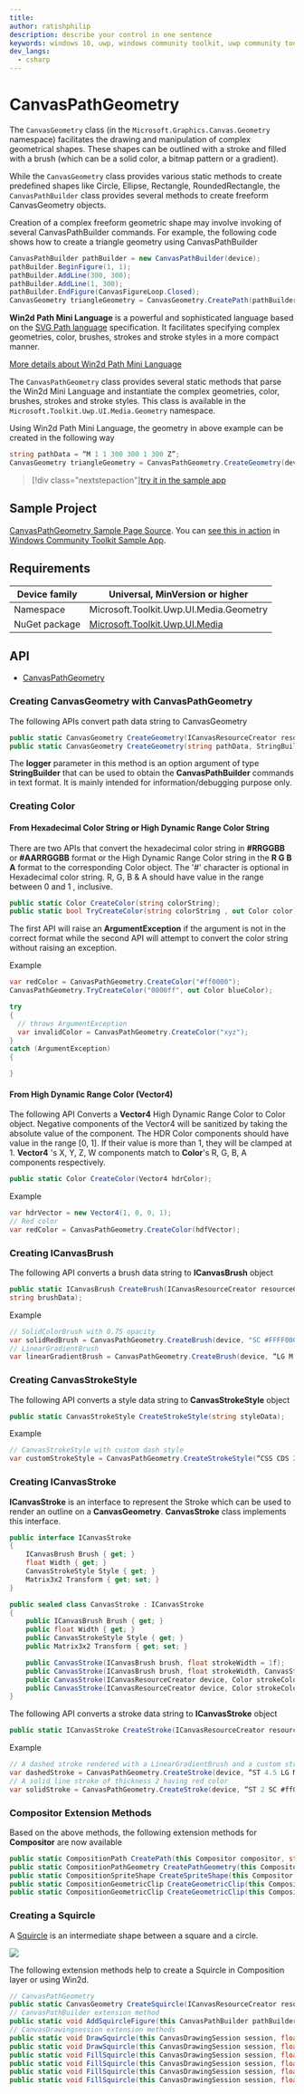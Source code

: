 ```yaml
---
title:
author: ratishphilip
description: describe your control in one sentence
keywords: windows 10, uwp, windows community toolkit, uwp community toolkit, uwp toolkit, win2d, win2d path mini language
dev_langs:
  - csharp
---
```


# CanvasPathGeometry

The `CanvasGeometry` class (in the `Microsoft.Graphics.Canvas.Geometry` namespace) facilitates the drawing and manipulation of complex geometrical shapes. These shapes can be outlined with a stroke and filled with a brush (which can be a solid color, a bitmap pattern or a gradient).

While the `CanvasGeometry` class provides various static methods to create predefined shapes like Circle, Ellipse, Rectangle, RoundedRectangle, the `CanvasPathBuilder` class provides several methods to create freeform CanvasGeometry objects.

Creation of a complex freeform geometric shape may involve invoking of several CanvasPathBuilder commands. For example, the following code shows how to create a triangle geometry using CanvasPathBuilder

```cs
CanvasPathBuilder pathBuilder = new CanvasPathBuilder(device);
pathBuilder.BeginFigure(1, 1);
pathBuilder.AddLine(300, 300);
pathBuilder.AddLine(1, 300);
pathBuilder.EndFigure(CanvasFigureLoop.Closed);
CanvasGeometry triangleGeometry = CanvasGeometry.CreatePath(pathBuilder);
```

**Win2d Path Mini Language** is a powerful and sophisticated language based on the [SVG Path language](https://www.w3.org/TR/SVG11/paths.html) specification. It facilitates specifying complex geometries, color, brushes, strokes and stroke styles in a more compact manner.

[More details about Win2d Path Mini Language](https://raw.githubusercontent.com/MicrosoftDocs/WindowsCommunityToolkitDocs/master/docs/parsers/Win2d_Path_Mini_Language.md)

The `CanvasPathGeometry` class provides several static methods that parse the Win2d Mini Language and instantiate the complex geometries, color, brushes, strokes and stroke styles. This class is available in the `Microsoft.Toolkit.Uwp.UI.Media.Geometry` namespace.

Using Win2d Path Mini Language, the geometry in above example can be created in the following way

```cs
string pathData = “M 1 1 300 300 1 300 Z”;
CanvasGeometry triangleGeometry = CanvasPathGeometry.CreateGeometry(device, pathData);
```

> [!div class="nextstepaction"][try it in the sample app](uwpct://Helpers?sample=CanvasPathGeometryPage)

## Sample Project

<!-- Link to the sample page in the Windows Community Toolkit Sample App -->

[CanvasPathGeometry Sample Page Source](https://github.com/windows-toolkit/WindowsCommunityToolkit/blob/master/Microsoft.Toolkit.Uwp.SampleApp/SamplePages/CanvasPathGeometry/CanvasPathGeometryPage.xaml.cs). You can [see this in action](uwpct://Helpers?sample=CanvasPathGeometryPage) in [Windows Community Toolkit Sample App](http://aka.ms/uwptoolkitapp).

## Requirements

| Device family | Universal, MinVersion or higher                                                                  |
| ------------- | ------------------------------------------------------------------------------------------------ |
| Namespace     | Microsoft.Toolkit.Uwp.UI.Media.Geometry                                                          |
| NuGet package | [Microsoft.Toolkit.Uwp.UI.Media](https://www.nuget.org/packages/Microsoft.Toolkit.Uwp.UI.Media/) |

## API

- [CanvasPathGeometry](https://github.com/windows-toolkit/WindowsCommunityToolkit/blob/master/Microsoft.Toolkit.Uwp.UI.Media/Geometry/CanvasPathGeometry.cs)

### Creating CanvasGeometry with CanvasPathGeometry

The following APIs convert path data string to CanvasGeometry

```cs
public static CanvasGeometry CreateGeometry(ICanvasResourceCreator resourceCreator, string pathData, StringBuilder logger = null);
public static CanvasGeometry CreateGeometry(string pathData, StringBuilder logger = null);
```

The **logger** parameter in this method is an option argument of type **StringBuilder** that can be used to obtain the **CanvasPathBuilder** commands in text format. It is mainly intended for information/debugging purpose only.

### Creating Color

#### From Hexadecimal Color String or High Dynamic Range Color String

There are two APIs that convert the hexadecimal color string in **#RRGGBB** or **#AARRGGBB** format or the High Dynamic Range Color string in the **R G B A** format to the corresponding Color object. The '#' character is optional in Hexadecimal color string. R, G, B & A should have value in the range between 0 and 1 , inclusive.

```cs
public static Color CreateColor(string colorString);
public static bool TryCreateColor(string colorString , out Color color);
```

The first API will raise an **ArgumentException** if the argument is not in the correct format while the second API will attempt to convert the color string without raising an exception.

Example

```cs
var redColor = CanvasPathGeometry.CreateColor("#ff0000");
CanvasPathGeometry.TryCreateColor("0000ff", out Color blueColor);

try
{
  // throws ArgumentException
  var invalidColor = CanvasPathGeometry.CreateColor("xyz");
}
catch (ArgumentException)
{

}
```

#### From High Dynamic Range Color (Vector4)

The following API Converts a **Vector4** High Dynamic Range Color to Color object. Negative components of the Vector4 will be sanitized by taking the absolute value of the component. The HDR Color components should have value in the range [0, 1]. If their value is more than 1, they will be clamped at 1. **Vector4** 's X, Y, Z, W components match to **Color**'s R, G, B, A components respectively.

```cs
public static Color CreateColor(Vector4 hdrColor);
```

Example

```cs
var hdrVector = new Vector4(1, 0, 0, 1);
// Red color
var redColor = CanvasPathGeometry.CreateColor(hdfVector);
```

### Creating ICanvasBrush

The following API converts a brush data string to **ICanvasBrush** object

```cs
public static ICanvasBrush CreateBrush(ICanvasResourceCreator resourceCreator,
string brushData);
```

Example

```cs
// SolidColorBrush with 0.75 opacity
var solidRedBrush = CanvasPathGeometry.CreateBrush(device, "SC #FFFF0000 O 0.75");
// LinearGradientBrush
var linearGradientBrush = CanvasPathGeometry.CreateBrush(device, “LG M 0 80 Z0 0 S 0.00 #ffee5124, 0.18 #fff05627, 0.26 #fff15b29, 0.6 #fff58535, 1.00 #fff9af41”);
```

### Creating CanvasStrokeStyle

The following API converts a style data string to **CanvasStrokeStyle** object

```cs
public static CanvasStrokeStyle CreateStrokeStyle(string styleData);
```

Example

```cs
// CanvasStrokeStyle with custom dash style
var customStrokeStyle = CanvasPathGeometry.CreateStrokeStyle(“CSS CDS 2 2 0 2 1 3”);
```

### Creating ICanvasStroke

**ICanvasStroke** is an interface to represent the Stroke which can be used to render an outline on a **CanvasGeometry**. **CanvasStroke** class implements this interface.

```cs
public interface ICanvasStroke
{
    ICanvasBrush Brush { get; }
    float Width { get; }
    CanvasStrokeStyle Style { get; }
    Matrix3x2 Transform { get; set; }
}

public sealed class CanvasStroke : ICanvasStroke
{
    public ICanvasBrush Brush { get; }
    public float Width { get; }
    public CanvasStrokeStyle Style { get; }
    public Matrix3x2 Transform { get; set; }

    public CanvasStroke(ICanvasBrush brush, float strokeWidth = 1f);
    public CanvasStroke(ICanvasBrush brush, float strokeWidth, CanvasStrokeStyle strokeStyle);
    public CanvasStroke(ICanvasResourceCreator device, Color strokeColor, float strokeWidth = 1f);
    public CanvasStroke(ICanvasResourceCreator device, Color strokeColor, float strokeWidth, CanvasStrokeStyle strokeStyle);
}
```

The following API converts a stroke data string to **ICanvasStroke** object

```cs
public static ICanvasStroke CreateStroke(ICanvasResourceCreator resourceCreator, string strokeData);
```

Example

```cs
// A dashed stroke rendered with a LinearGradientBrush and a custom stroke style
var dashedStroke = CanvasPathGeometry.CreateStroke(device, “ST 4.5 LG M 0 0 Z80 80 S 0.00 #ffff0000, 0.5 #ff00ff00, 0.99 #ff0000ff CSS DS 2 Do 2 SC 1 EC 2 CDS 2 2 0 2 1 3”);
// A solid line stroke of thickness 2 having red color
var solidStroke = CanvasPathGeometry.CreateStroke(device, “ST 2 SC #ff0000”);
```

### Compositor Extension Methods

Based on the above methods, the following extension methods for **Compositor** are now available

```cs
public static CompositionPath CreatePath(this Compositor compositor, string pathData);
public static CompositionPathGeometry CreatePathGeometry(this Compositor compositor, string pathData);
public static CompositionSpriteShape CreateSpriteShape(this Compositor compositor, string pathData);
public static CompositionGeometricClip CreateGeometricClip(this Compositor compositor, CanvasGeometry geometry);
public static CompositionGeometricClip CreateGeometricClip(this Compositor compositor, string pathData);
```

### Creating a Squircle

A [Squircle](https://en.wikipedia.org/wiki/Squircle) is an intermediate shape between a square and a circle.

<img src="https://raw.githubusercontent.com/MicrosoftDocs/WindowsCommunityToolkitDocs/master/docs/parsers/Squircle.gif" />

The following extension methods help to create a Squircle in Composition layer or using Win2d.

```cs
// CanvasPathGeometry
public static CanvasGeometry CreateSquircle(ICanvasResourceCreator resourceCreator, float x, float y, float width, float height, float radiusX, float radiusY);
// CanvasPathBuilder extension method
public static void AddSquircleFigure(this CanvasPathBuilder pathBuilder, float x, float y, float width, float height, float radiusX, float radiusY);
// CanvasDrawingsession extension methods
public static void DrawSquircle(this CanvasDrawingSession session, float x, float y, float w, float h, float radiusX, float radiusY, ICanvasStroke stroke);
public static void DrawSquircle(this CanvasDrawingSession session, float x, float y, float w, float h, float radiusX, float radiusY, Vector2 offset, ICanvasStroke stroke);
public static void FillSquircle(this CanvasDrawingSession session, float x, float y, float w, float h, float radiusX, float radiusY, Color color);
public static void FillSquircle(this CanvasDrawingSession session, float x, float y, float w, float h, float radiusX, float radiusY, ICanvasBrush brush);
public static void FillSquircle(this CanvasDrawingSession session, float x, float y, float w, float h, float radiusX, float radiusY, Vector2 offset, Color color);
public static void FillSquircle(this CanvasDrawingSession session, float x, float y, float w, float h, float radiusX, float radiusY, Vector2 offset, ICanvasBrush brush);
```
